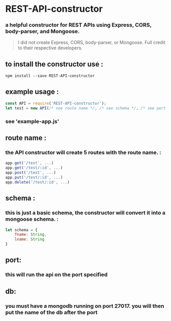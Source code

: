 # REST-API-constructor
### a helpful constructor for REST APIs using Express, CORS, body-parser, and Mongoose.
> I did not create Express, CORS, body-parser, or Mongoose. Full credit to their respective developers.

## to install the constructor use :
```
npm install --save REST-API-constructor
```

## example usage :
```js
const API = require('REST-API-constructor');
let test = new API(/* see route name */, /* see schema */, /* see port */, /* see db */);
```
### see 'example-app.js'

## route name :
### the API constructor will create 5 routes with the route name. :
```js
app.get('/test', ...)
app.get('/test/:id', ...)
app.post('/test', ...)
app.put('/test/:id', ...)
app.delete('/test/:id', ...)
```

## schema :
### this is just a basic schema, the constructor will convert it into a mongoose schema. :
```js
let schema = {
	fname: String,
	lname: String
}
```

## port:
### this will run the api on the port specified

## db:
### you must have a mongodb running on port 27017. you will then put the name of the db after the port